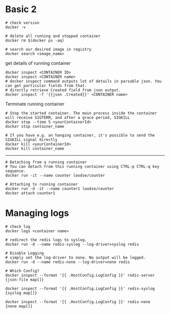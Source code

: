 # Basic 2

    # check version
    docker -v
    
    # delete all running and stopped container 
    docker rm $(docker ps -aq)
    
    # search our desired image in registry
    docker search <image_name>
    
get details of running container

    docker inspect <CONTAINER ID>
    docker inspect <CONTAINER name>
    # docker inspect command outputs lot of details in parsable json. You can get particular fields from that.
    # directly retrieve Created field from json output.
    docker inspect -f '{{json .Created}}' <CONTAINER name>
    
    
Terminate running container

    # Stop the started container. The main process inside the container will receive SIGTERM, and after a grace period, SIGKILL
    docker stop --time 5 <yourContainerId>
    docker stop container_name
    
    # If you have e.g. an hanging container, it's possible to send the SIGKILL signal directly
    docker kill <yourContainerId>
    docker kill container_name

---    
    # Detaching from a running container
    # You can detach from this running container using CTRL-p CTRL-q key sequence.
    docker run -it --name counter loodse/counter
    
    # Attaching to running container
    docker run -d -it --name counter1 loodse/counter
    docker attach counter1

# Managing logs
  
    # check log
    docker logs <container name>
    
    # redirect the redis logs to syslog.
    docker run -d --name redis-syslog --log-driver=syslog redis
    
    # Disable Logging
    # simply set the log-driver to none. No output will be logged.
    docker run -d --name redis-none --log-driver=none redis

    # Which Config?
    docker inspect --format '{{ .HostConfig.LogConfig }}' redis-server
    {json-file map[]}
    
    docker inspect --format '{{ .HostConfig.LogConfig }}' redis-syslog
    {syslog map[]}
    
    docker inspect --format '{{ .HostConfig.LogConfig }}' redis-none
    {none map[]}